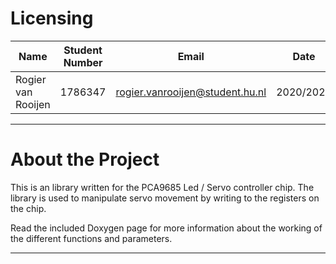 # Licensing
| Name | Student Number | Email | Date |
| ---- | ---------------- | ----- | ----- |
| Rogier van Rooijen | 1786347 | rogier.vanrooijen@student.hu.nl | 2020/2021


______________________


# About the Project
This is an library written for the PCA9685 Led / Servo controller chip.
The library is used to manipulate servo movement by writing to the registers on the chip.

Read the included Doxygen page for more information about the working of the different functions and parameters.
_________